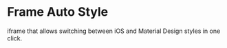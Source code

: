 # Frame Auto Style

iframe that allows switching between iOS and Material Design styles in one click.
